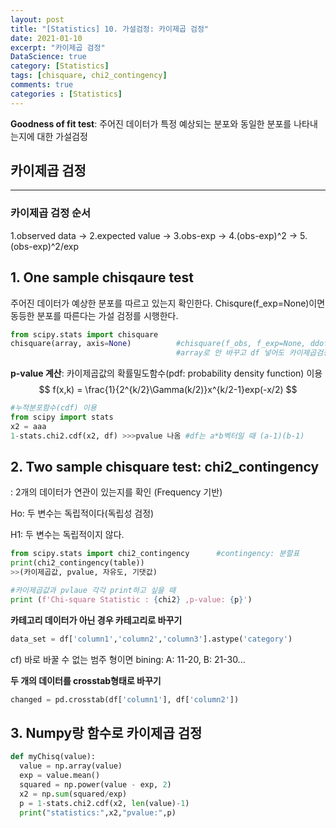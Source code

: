 ```yaml
---
layout: post
title: "[Statistics] 10. 가설검정: 카이제곱 검정"
date: 2021-01-10
excerpt: "카이제곱 검정"
DataScience: true
category: [Statistics]
tags: [chisquare, chi2_contingency]
comments: true
categories : [Statistics]
---
```


**Goodness of fit test**: 주어진 데이터가 특정 예상되는 분포와 동일한 분포를 나타내는지에 대한 가설검정



## 카이제곱 검정

---



### 카이제곱 검정 순서
1.observed data -> 2.expected value -> 3.obs-exp -> 4.(obs-exp)^2 -> 5.(obs-exp)^2/exp



## 1. One sample chisqaure test

주어진 데이터가 예상한 분포를 따르고 있는지 확인한다. Chisqure(f_exp=None)이면 동등한 분포를 따른다는 가설 검정를 시행한다.
```python
from scipy.stats import chisquare
chisquare(array, axis=None)          #chisquare(f_obs, f_exp=None, ddof= 0) ddof는 입력 안 하면 k - 1으로 계산됨
                                     #array로 안 바꾸고 df 넣어도 카이제곱검정 가능 but 리스트는 array로 바꿔줘야함
```



**p-value 계산**: 카이제곱값의 확률밀도함수(pdf: probability density function) 이용
$$
f(x,k) = \frac{1}{2^{k/2}\Gamma(k/2)}x^{k/2-1}exp(-x/2)
$$

```python
#누적분포함수(cdf) 이용
from scipy import stats
x2 = aaa
1-stats.chi2.cdf(x2, df) >>>pvalue 나옴 #df는 a*b벡터일 때 (a-1)(b-1)
```



## 2. Two sample chisquare test: chi2_contingency             

: 2개의 데이터가 연관이 있는지를 확인 (Frequency 기반)

Ho: 두 변수는 독립적이다(독립성 검정)

H1: 두 변수는 독립적이지 않다.

```python
from scipy.stats import chi2_contingency      #contingency: 분할표
print(chi2_contingency(table))
>>(카이제곱값, pvalue, 자유도, 기댓값)

#카이제곱값과 pvlaue 각각 print하고 싶을 때
print (f'Chi-square Statistic : {chi2} ,p-value: {p}')  
```



**카테고리 데이터가 아닌 경우 카테고리로 바꾸기**

```python
data_set = df['column1','column2','column3'].astype('category')
```

cf) 바로 바꿀 수 없는 범주 형이면 bining: A: 11-20, B: 21-30...



**두 개의 데이터를 crosstab형태로 바꾸기**

```python
changed = pd.crosstab(df['column1'], df['column2'])
```



## 3. Numpy랑 함수로 카이제곱 검정

```python
def myChisq(value):
  value = np.array(value)
  exp = value.mean()
  squared = np.power(value - exp, 2)
  x2 = np.sum(squared/exp)
  p = 1-stats.chi2.cdf(x2, len(value)-1)
  print("statistics:",x2,"pvalue:",p)
```


